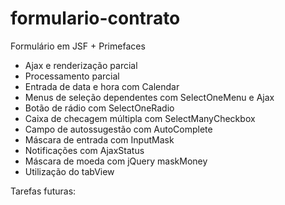 formulario-contrato
===================

Formulário em JSF + Primefaces 

- Ajax e renderização parcial 
- Processamento parcial 
- Entrada de data e hora com Calendar
- Menus de seleção dependentes com SelectOneMenu e Ajax 
- Botão de rádio com SelectOneRadio 
- Caixa de checagem múltipla com SelectManyCheckbox 
- Campo de autossugestão com AutoComplete
- Máscara de entrada com InputMask 
- Notificações com AjaxStatus
- Máscara de moeda com jQuery maskMoney
- Utilização do tabView

Tarefas futuras:

